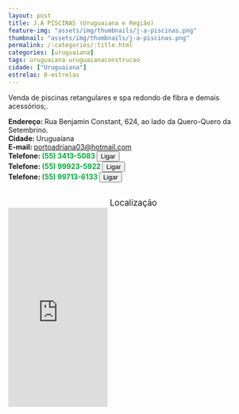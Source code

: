 ```yaml
---
layout: post
title: J.A PISCINAS (Uruguaiana e Região)
feature-img: "assets/img/thumbnails/j-a-piscinas.png"
thumbnail: "assets/img/thumbnails/j-a-piscinas.png"
permalink: /:categories/:title.html
categories: [uruguaiana]
tags: uruguaiana uruguaianaconstrucao
cidade: ["Uruguaiana"]
estrelas: 0-estrelas
---
```

Venda de piscinas retangulares e spa redondo de fibra e demais acessórios;.<br />
<!-- more -->
<b>Endereço: </b>Rua Benjamin Constant, 624, ao lado da Quero-Quero da Setembrino.<br />
<b>Cidade: </b>Uruguaiana<br />
<b>E-mail: </b>portoadriana03@hotmail.com<br />
<b>Telefone: <span style="color: #00ab3a;">(55) 3413-5083</span> <a href="tel:5534135083"><button class="ligar">Ligar</button></a></b><br />
<b>Telefone: <span style="color: #00ab3a;">(55) 99923-5922</span> <a href="tel:55999235922"><button class="ligar">Ligar</button></a></b><br />
<b>Telefone: <span style="color: #00ab3a;">(55) 99713-6133</span> <a href="tel:55997136133"><button class="ligar">Ligar</button></a></b><br />
<br />
<div style="font-size: larger; text-align: center;">
Localização</div>
<iframe src="https://www.google.com/maps/embed?pb=!1m18!1m12!1m3!1d3464.027509152431!2d-57.07910648530272!3d-29.747917024507206!2m3!1f0!2f0!3f0!3m2!1i1024!2i768!4f13.1!3m3!1m2!1s0x0%3A0x0!2zMjnCsDQ0JzUyLjUiUyA1N8KwMDQnMzYuOSJX!5e0!3m2!1spt-BR!2sbr!4v1521470255190" width="200" height="400" frameborder="0" style="border:0" allowfullscreen></iframe>
